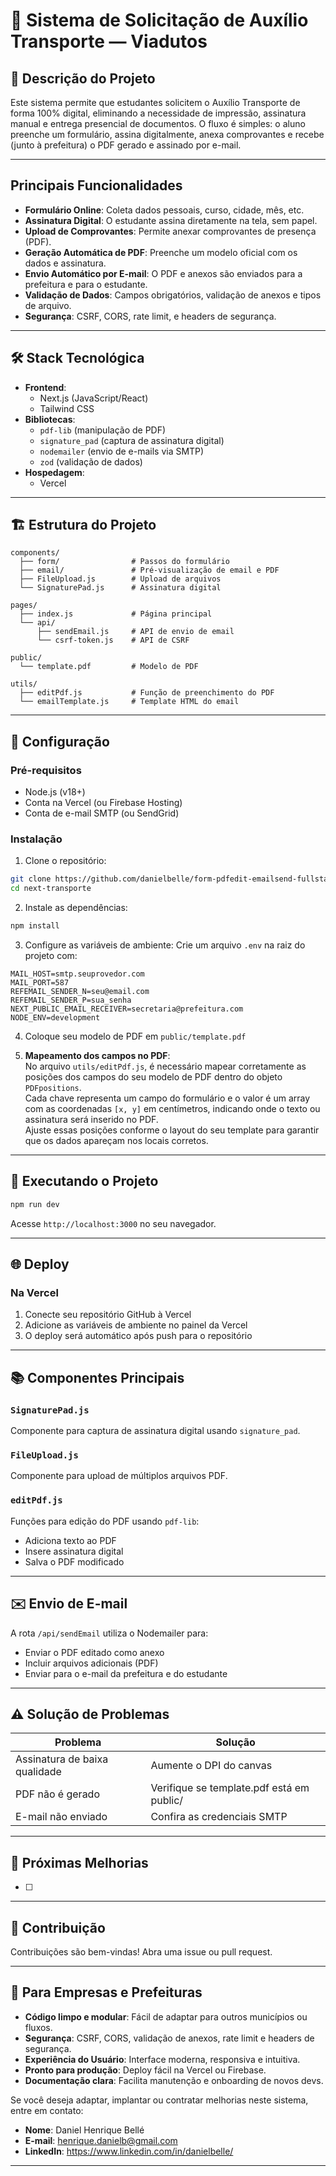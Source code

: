# 🚗 Sistema de Solicitação de Auxílio Transporte — Viadutos

## 📝 Descrição do Projeto

Este sistema permite que estudantes solicitem o Auxílio Transporte de forma 100%
digital, eliminando a necessidade de impressão, assinatura manual e entrega
presencial de documentos. O fluxo é simples: o aluno preenche um formulário,
assina digitalmente, anexa comprovantes e recebe (junto à prefeitura) o PDF
gerado e assinado por e-mail.

---

## Principais Funcionalidades

- **Formulário Online**: Coleta dados pessoais, curso, cidade, mês, etc.
- **Assinatura Digital**: O estudante assina diretamente na tela, sem papel.
- **Upload de Comprovantes**: Permite anexar comprovantes de presença (PDF).
- **Geração Automática de PDF**: Preenche um modelo oficial com os dados e
  assinatura.
- **Envio Automático por E-mail**: O PDF e anexos são enviados para a prefeitura
  e para o estudante.
- **Validação de Dados**: Campos obrigatórios, validação de anexos e tipos de
  arquivo.
- **Segurança**: CSRF, CORS, rate limit, e headers de segurança.

---

## 🛠 Stack Tecnológica

- **Frontend**:
  - Next.js (JavaScript/React)
  - Tailwind CSS
- **Bibliotecas**:
  - `pdf-lib` (manipulação de PDF)
  - `signature_pad` (captura de assinatura digital)
  - `nodemailer` (envio de e-mails via SMTP)
  - `zod` (validação de dados)
- **Hospedagem**:
  - Vercel

---

## 🏗 Estrutura do Projeto

```
components/
  ├── form/                # Passos do formulário
  ├── email/               # Pré-visualização de email e PDF
  ├── FileUpload.js        # Upload de arquivos
  └── SignaturePad.js      # Assinatura digital

pages/
  ├── index.js             # Página principal
  └── api/
      ├── sendEmail.js     # API de envio de email
      └── csrf-token.js    # API de CSRF

public/
  └── template.pdf         # Modelo de PDF

utils/
  ├── editPdf.js           # Função de preenchimento do PDF
  └── emailTemplate.js     # Template HTML do email
```

---

## 🔧 Configuração

### Pré-requisitos

- Node.js (v18+)
- Conta na Vercel (ou Firebase Hosting)
- Conta de e-mail SMTP (ou SendGrid)

### Instalação

1. Clone o repositório:

```bash
git clone https://github.com/danielbelle/form-pdfedit-emailsend-fullstack.git
cd next-transporte
```

2. Instale as dependências:

```bash
npm install
```

3. Configure as variáveis de ambiente: Crie um arquivo `.env` na raiz do projeto
   com:

```env
MAIL_HOST=smtp.seuprovedor.com
MAIL_PORT=587
REFEMAIL_SENDER_N=seu@email.com
REFEMAIL_SENDER_P=sua_senha
NEXT_PUBLIC_EMAIL_RECEIVER=secretaria@prefeitura.com
NODE_ENV=development
```

4. Coloque seu modelo de PDF em `public/template.pdf`

5. **Mapeamento dos campos no PDF**:  
   No arquivo `utils/editPdf.js`, é necessário mapear corretamente as posições
   dos campos do seu modelo de PDF dentro do objeto `PDFpositions`.  
   Cada chave representa um campo do formulário e o valor é um array com as
   coordenadas `[x, y]` em centímetros, indicando onde o texto ou assinatura
   será inserido no PDF.  
   Ajuste essas posições conforme o layout do seu template para garantir que os
   dados apareçam nos locais corretos.

---

## 🚀 Executando o Projeto

```bash
npm run dev
```

Acesse `http://localhost:3000` no seu navegador.

---

## 🌐 Deploy

### Na Vercel

1. Conecte seu repositório GitHub à Vercel
2. Adicione as variáveis de ambiente no painel da Vercel
3. O deploy será automático após push para o repositório

---

## 📚 Componentes Principais

### `SignaturePad.js`

Componente para captura de assinatura digital usando `signature_pad`.

### `FileUpload.js`

Componente para upload de múltiplos arquivos PDF.

### `editPdf.js`

Funções para edição do PDF usando `pdf-lib`:

- Adiciona texto ao PDF
- Insere assinatura digital
- Salva o PDF modificado

---

## ✉️ Envio de E-mail

A rota `/api/sendEmail` utiliza o Nodemailer para:

- Enviar o PDF editado como anexo
- Incluir arquivos adicionais (PDF)
- Enviar para o e-mail da prefeitura e do estudante

---

## ⚠️ Solução de Problemas

| Problema                      | Solução                                   |
| ----------------------------- | ----------------------------------------- |
| Assinatura de baixa qualidade | Aumente o DPI do canvas                   |
| PDF não é gerado              | Verifique se template.pdf está em public/ |
| E-mail não enviado            | Confira as credenciais SMTP               |

---

## 📌 Próximas Melhorias

- [ ]

---

## 🤝 Contribuição

Contribuições são bem-vindas! Abra uma issue ou pull request.

---

## 💼 Para Empresas e Prefeituras

- **Código limpo e modular**: Fácil de adaptar para outros municípios ou fluxos.
- **Segurança**: CSRF, CORS, validação de anexos, rate limit e headers de
  segurança.
- **Experiência do Usuário**: Interface moderna, responsiva e intuitiva.
- **Pronto para produção**: Deploy fácil na Vercel ou Firebase.
- **Documentação clara**: Facilita manutenção e onboarding de novos devs.

Se você deseja adaptar, implantar ou contratar melhorias neste sistema, entre em
contato:

- **Nome**: Daniel Henrique Bellé
- **E-mail**: henrique.danielb@gmail.com
- **LinkedIn**: https://www.linkedin.com/in/danielbelle/

---
